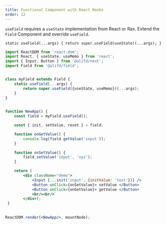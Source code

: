 ```yaml
---
title: Functional Component with React Hooks
order: 12
---
```


`useField` requires a `useState` implementation from React or Rax. Extend the `Field` Component and override `useField`.

`
static useField(...args) {
    return super.useField(useState)(...args);
}
`

````jsx
import ReactDOM from 'react-dom';
import React, { useState, useMemo } from 'react';
import { Input, Button } from '@alifd/next';
import Field from '@alifd/field';


class myField extends Field {
    static useField(...args) {
        return super.useField({useState, useMemo})(...args);
    }
}

 
function NewApp() {
    const field = myField.useField();

    const { init, setValue, reset } = field;

    function onGetValue() {
        console.log(field.getValue('input'));
    }

    function onSetValue() {
        field.setValue('input', 'xyz');
    }

    return (
        <div className="demo">
            <Input {...init('input', {initValue: 'test'})} />
            <Button onClick={onSetValue}> setValue </Button>
            <Button onClick={onGetValue}> getValue </Button>
            <br/><br/>
        </div>);
 }
 
 
ReactDOM.render(<NewApp/>, mountNode);
 
 ````
